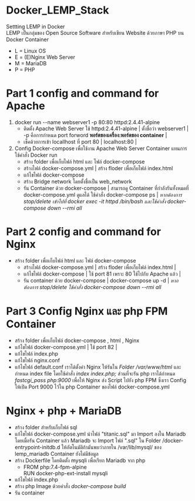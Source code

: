 # Docker_LEMP_Stack
Settting LEMP in Docker \
LEMP เป็นกลุ่มของ Open Source Software สำหรับเขียน Website ด้วยภาษา PHP บน Docker Container
- L = Linux OS
- E = (E)Nginx Web Server
- M = MariaDB
- P = PHP

# Part 1 config and command for Apache

1. docker run --name webserver1 -p 80:80 httpd:2.4.41-alpine
    + ติดตั้ง Apache Web Server ใช้ httpd:2.4.41-alpine | ตั้งชื่อว่า webserver1 | -p คือการกำหนด port forword **พอร์ตของเครื่อง:พอร์ตของ container** |
    + เช็คด้วยการเข้า locallhost ที่ port 80 | localhost:80 | 
2. Config Docker-compose เพื่อใช้งาน Apache Web Server Container แทนการใช้คำสั่ง Docker run
    + สร้าง folder เพื่อเก็บไฟล์ html และ ไฟล์ docker-compose
    + สร้างไฟล์ docker-compose.yml | สร้าง floder เพื่อเก็บไฟล์ index.html
    + แก้ไขไฟล์ docker-compose
    + สร้าง Bridge network โดยตั้งชื่อเป็น web_network
    + รัน Container ด้วย docker-compose | สามารถดู Container ที่กำลังรันทั้งหมดที่ docker-compose.yml ดูแลได้ ใช้คำสั่ง docker-compose ps |
*หากต้องการ stop/delete เข้าไปที่ docker exec -it httpd /bin/bash และใช้คำสั่ง docker-compose down --rmi all*


# Part 2 config and command for Nginx

* สร้าง folder เพื่อเก็บไฟล์ html และ ไฟล์ docker-compose
    + สร้างไฟล์ docker-compose.yml | สร้าง floder เพื่อเก็บไฟล์ index.html |
    + แก้ไขไฟล์ docker-compose | ใช้ port 81 เพราะ 80 ใช้ไปกับ Apache แล้ว |
    + รัน container ด้วย docker-compose | docker-compose up -d |
*หากต้องการ stop/delete ใช้คำสั่ง docker-compose down --rmi all*

# Part 3 Config Nginx และ php FPM Container

* สร้าง folder เพื่อเก็บไฟล์ docker-compose , html , Nginx
* แก้ไขไฟล์ docker-compose.yml | ใช้ port 82 |
* แก้ไขไฟล์ index.php
* แก้ไขไฟล์ nginx.conf
* แก้ไขไฟล์ default.conf เราได้ตั้งค่า Nginx ให้รันใน *Folder /var/www/html* และกำหนด index file โดยใช้คำสั่ง *index index.php;* ส่วนที่จะรัน php เราได้กำหนด *fastcgi_pass php:9000* เพื่อให้ Nginx ส่ง Script ไปยัง php FPM ซึ่งเรา Config ให้เปิด Port 9000 ไว้ใน php Container ของไฟล์ docker-compose.yml 
# Nginx + php + MariaDB
  * สร้าง folder สำหรับเก็บไฟล์ sql 
  * แก้ไขไฟล์ docker-compose.yml นำไฟล์ "titanic.sql" มา Import ลงใน Mariadb โดยเมื่อรัน Container แล้ว Mariadb จะ Import ไฟล์ ".sql" ใน Folder /docker-entrypoint-initdb.d ให้อัตโนมัติถ้ามันพบว่าภายใน /var/lib/mysql/ ของ lemp_mariadb Container ยังไม่มีข้อมูล
  * สร้าง Dockerfile โดยติดตั้ง mysqli เพื่อเรียก Mariadb จาก php 
    * FROM php:7.4-fpm-alpine\
      RUN docker-php-ext-install mysqli
  * แก้ไขไฟล์ index.php
  * สร้าง php Image ด้วยคำสั่ง *docker-compose build* 
  * รัน container 
